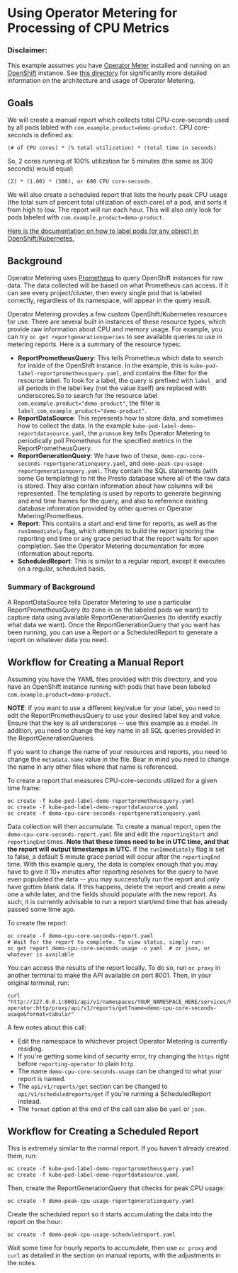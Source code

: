 # Using Operator Metering for Processing of CPU Metrics

### Disclaimer:
This example assumes you have [Operator Meter]() installed and running on an [OpenShift]() instance. See [this directory]() for significantly more detailed information on the architecture and usage of Operator Metering. 


## Goals

We will create a manual report which collects total CPU-core-seconds used by all pods labled with `com.example.product=demo-product`. CPU core-seconds is defined as:
```
(# of CPU cores) * (% total utilization) * (total time in seconds)
```
So, 2 cores running at 100% utilization for 5 minutes (the same as 300 seconds) would equal: 
```
(2) * (1.00) * (300), or 600 CPU core-seconds.
```

We will also create a scheduled report that lists the hourly peak CPU usage (the total sum of percent total utilization of each core) of a pod, and sorts it from high to low. The report will run each hour. This will also only look for pods labeled with `com.example.product=demo-product.`

[Here is the documentation on how to label pods (or any object) in OpenShift/Kubernetes.](https://kubernetes.io/docs/concepts/overview/working-with-objects/labels/)

## Background
Operator Metering uses [Prometheus]() to query OpenShift instances for raw data. The data collected will be based on what Prometheus can access. If it can see every project/cluster, then every single pod that is labeled correctly, regardless of its namespace, will appear in the query result.

Operator Metering provides a few custom OpenShift/Kubernetes resources for use. There are several built in instances of these resource types, which provide raw information about CPU and memory usage. For example, you can try `oc get reportgenerationqueries` to see available queries to use in metering reports. Here is a summary of the resource types:
- **ReportPrometheusQuery**: This tells Prometheus which data to search for inside of the OpenShift instance. In the example, this is `kube-pod-label-reportprometheusquery.yaml`, and contains the filter for the resource label. To look for a label, the query is prefixed with `label_` and all periods in the label key (not the value itself) are replaced with underscores.So to search for the resource label `com.example.product="demo-product"`, the filter is `label_com_example_product="demo-product"`.
- **ReportDataSource**: This represents how to store data, and sometimes how to collect the data. In the example `kube-pod-label-demo-reportdatasource.yaml`, the `promsum` key tells Operator Metering to periodically poll Prometheus for the specified metrics in the ReportPrometheusQuery.
- **ReportGenerationQuery**: We have two of these, `demo-cpu-core-seconds-reportgenerationquery.yaml`, and `demo-peak-cpu-usage-reportgenerationquery.yaml`. They contain the SQL statements (with some Go templating) to hit the Presto database where all of the raw data is stored. They also contain information about how columns will be represented. The templating is used by reports to generate beginning and end time frames for the query, and also to reference existing database information provided by other queries or Operator Metering/Prometheus. 
- **Report**: This contains a start and end time for reports, as well as the `runImmediately` flag, which attempts to build the report ignoring the reporting end time or any grace period that the report waits for upon completion. See the Operator Metering documentation for more information about reports.
- **ScheduledReport**: This is similar to a regular report, except it executes on a regular, scheduled basis.

### Summary of Background
A ReportDataSource tells Operator Metering to use a particular ReportPrometheusQuery (to zone in on the labeled pods we want) to capture data using available ReportGenerationQueries (to identify exactly what data we want). Once the ReportGenerationQuery that you want has been running, you can use a Report or a ScheduledReport to generate a report on whatever data you need.

## Workflow for Creating a Manual Report
Assuming you have the YAML files provided with this directory, and you have an OpenShift instance running with pods that have been labeled `com.example.product=demo-product`. 

**NOTE**: If you want to use a different key/value for your label, you need to edit the ReportPrometheusQuery to use your desired label key and value. Ensure that the key is all underscores -- use this example as a model. In addition, you need to change the key name in all SQL queries provided in the ReportGenerationQueries. 

If you want to change the name of your resources and reports, you need to change the `metadata.name` value in the file. Bear in mind you need to change the name in any other files where that name is referenced.

To create a report that measures CPU-core-seconds utilized for a given time frame:
```
oc create -f kube-pod-label-demo-reportprometheusquery.yaml
oc create -f kube-pod-label-demo-reportdatasource.yaml
oc create -f demo-cpu-core-seconds-reportgenerationquery.yaml
```
Data collection will then accumulate. To create a manual report, open the `demo-cpu-core-seconds-report.yaml` file and edit the `reportingStart` and `reportingEnd` times. **Note that these times need to be in UTC time, and that the report will output timestamps in UTC.** If the `runImmediately` flag is set to false, a default 5 minute grace period will occur after the `reportingEnd` time. With this example query, the data is complex enough that you may have to give it 10+ minutes after
reporting resolves for the query to have even populated the data -- you may successfully run the report and only have gotten blank data. If this happens, delete the report and create a new one a while later, and the fields should populate with the new report. As such, it is currently advisable to run a report start/end time that has already passed some time ago. 

To create the report:
```
oc create -f demo-cpu-core-seconds-report.yaml
# Wait for the report to complete. To view status, simply run:
oc get report demo-cpu-core-seconds-usage -o yaml  # or json, or whatever is available
```
You can access the results of the report locally. To do so, run `oc proxy` in another terminal to make the API available on port 8001. Then, in your original terminal, run:
```
curl "http://127.0.0.1:8001/api/v1/namespaces/YOUR_NAMESPACE_HERE/services/https:reporting-operator:http/proxy/api/v1/reports/get?name=demo-cpu-core-seconds-usage&format=tabular"
```
A few notes about this call: 
- Edit the namespace to whichever project Operator Metering is currently residing.
- If you're getting some kind of security error, try changing the `https` right before `reporting-operator` to plain `http`.
- The name `demo-cpu-core-seconds-usage` can be changed to what your report is named.
- The `api/v1/reports/get` section can be changed to `api/v1/scheduledreports/get` if you're running a ScheduledReport instead.
- The `format` option at the end of the call can also be `yaml` or `json`.

## Workflow for Creating a Scheduled Report
This is extremely similar to the normal report. If you haven't already created them, run:
```
oc create -f kube-pod-label-demo-reportprometheusquery.yaml
oc create -f kube-pod-label-demo-reportdatasource.yaml
```
Then, create the ReportGenerationQuery that checks for peak CPU usage:
```
oc create -f demo-peak-cpu-usage-reportgenerationquery.yaml
```
Create the scheduled report so it starts accumulating the data into the report on the hour:
```
oc create -f demo-peak-cpu-usage-scheduledreport.yaml
```
Wait some time for hourly reports to accumulate, then use `oc proxy` and `curl` as detailed in the section on manual reports, with the adjustments in the notes.
